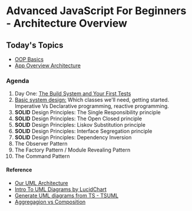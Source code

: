 # Advanced JavaScript For Beginners - Architecture Overview

## Today's Topics
- [OOP Basics](https://github.com/peb7268/AdvancedJavaScriptForBeginners/blob/feature/day-2-architecture-overview/notes/docs/oop_basics.pdf)  
- [App Overview Architecture](https://github.com/peb7268/AdvancedJavaScriptForBeginners/blob/feature/day-2-architecture-overview/notes/docs/oop_basics_diagram.pdf)


### Agenda
1. Day One: [The Build System and Your First Tests](https://github.com/peb7268/AdvancedJavaScriptForBeginners/tree/feature/day-1-the-build-pipeline)  
2. [Basic system design:](https://github.com/peb7268/AdvancedJavaScriptForBeginners/tree/feature/day-2-architecture-overview) Which classes we'll need, getting started. Imperative Vs Declarative programming, reactive programming.
3. **SOLID** Design Principles: The Single Responsibility principle
4. **SOLID** Design Principles: The Open Closed principle
5. **SOLID** Design Principles: Liskov Substitution principle
6. **SOLID** Design Principles: Interface Segregation principle
7. **SOLID** Design Principles: Dependency Inversion
8. The Observer Pattern
9. The Factory Pattern / Module Revealing Pattern
10. The Command Pattern


#### Reference
- [Our UML Architecture](https://app.lucidchart.com/invitations/accept/881ab28b-4e1f-4634-bdec-d4fa9efb9630)
- [Intro To UML Diagrams by LucidChart](https://www.youtube.com/watch?v=UI6lqHOVHic)
- [Generate UML diagrams from TS - TSUML](https://github.com/remojansen/TsUML)
- [Aggregagion vs Composition](https://www.visual-paradigm.com/guide/uml-unified-modeling-language/uml-aggregation-vs-composition/)